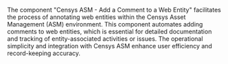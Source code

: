 The component "Censys ASM - Add a Comment to a Web Entity" facilitates the process of annotating web entities within the Censys Asset Management (ASM) environment. This component automates adding comments to web entities, which is essential for detailed documentation and tracking of entity-associated activities or issues. The operational simplicity and integration with Censys ASM enhance user efficiency and record-keeping accuracy.
